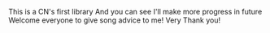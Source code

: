 This is a CN's first library
And you can see I'll make more progress in future
Welcome everyone to give song advice to me!
Very Thank you!
